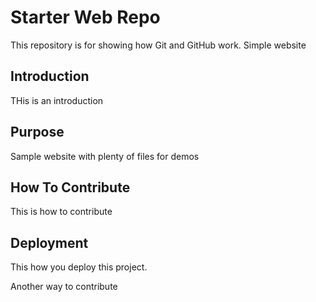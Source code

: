 # Starter Web Repo

This repository is for showing how Git and GitHub work. Simple website

## Introduction

THis is an introduction

## Purpose

Sample website with plenty of files for demos

## How To Contribute

This is how to contribute
## Deployment

This how you deploy this project.

Another way to contribute